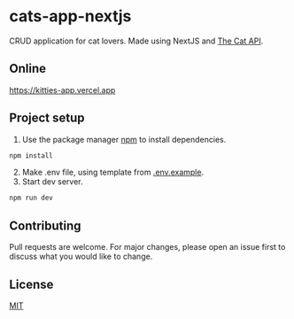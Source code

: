 # cats-app-nextjs

CRUD application for cat lovers. Made using NextJS and [The Cat API](https://www.thecatapi.com/).

## Online

https://kitties-app.vercel.app

## Project setup

1. Use the package manager [npm](https://www.npmjs.com/) to install dependencies.

```bash
npm install
```

2. Make .env file, using template from [.env.example](https://github.com/imaha7/cats-app/blob/main/.env.example).
3. Start dev server.

```bash
npm run dev
```

## Contributing

Pull requests are welcome. For major changes, please open an issue first
to discuss what you would like to change.

## License

[MIT](https://choosealicense.com/licenses/mit/)
